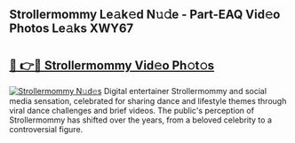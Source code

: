 ## Strollermommy Le𝚊k𝚎d N𝚞𝚍e - Part-EAQ Vid𝚎o Photos Le𝚊ks XWY67

# <h2><a href="http://fbd67c.evod.top/?m=Strollermommy">🔗 👉🔴 Strollermommy Vid𝚎o Ph𝚘t𝚘s</a></h2>

[![Strollermommy N𝚞d𝚎s](https://i.imgur.com/8V9OHl7.gif)](http://fbd67c.evod.top/?m=Strollermommy)
Digital entertainer Strollermommy and social media sensation, celebrated for sharing dance and lifestyle themes through viral dance challenges and brief videos. The public's perception of Strollermommy has shifted over the years, from a beloved celebrity to a controversial figure. 
